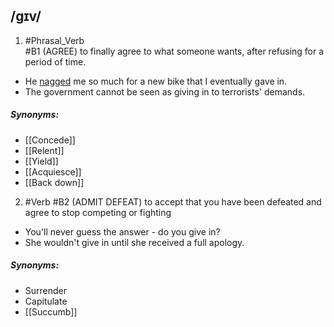 ## /ɡɪv/  
1. #Phrasal_Verb  
#B1 
(AGREE)
to finally agree to what someone wants, after refusing for a period of time.

- He [nagged](nag) me so much for a new bike that I eventually gave in.
- The government cannot be seen as giving in to terrorists' demands.

##### Synonyms:
- [[Concede]]
- [[Relent]]
- [[Yield]]
- [[Acquiesce]]
- [[Back down]]

2. #Verb 
#B2
(ADMIT DEFEAT)
to accept that you have been defeated and agree to stop competing or fighting

- You'll never guess the answer - do you give in?
- She wouldn't give in until she received a full apology.

##### Synonyms:
- Surrender
- Capitulate
- [[Succumb]]
